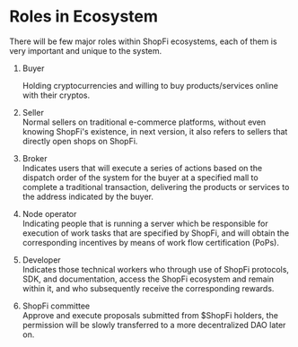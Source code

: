 # Roles in Ecosystem

There will be few major roles within ShopFi ecosystems, each of them is very important and unique to the system.&#x20;

1.  Buyer

    Holding cryptocurrencies and willing to buy products/services online with their cryptos.
2. Seller\
   Normal sellers on traditional e-commerce platforms, without even knowing ShopFi's existence, in next version, it also refers to sellers that directly open shops on ShopFi.
3. Broker\
   Indicates users that will execute a series of actions based on the dispatch order of the system for the buyer at a specified mall to complete a traditional transaction, delivering the products or services to the address indicated by the buyer.
4. Node operator\
   Indicating people that is running a server which be responsible for execution of work tasks that are specified by ShopFi, and will obtain the corresponding incentives by means of work flow certification (PoPs).
5. Developer\
   Indicates those technical workers who through use of ShopFi protocols, SDK, and documentation, access the ShopFi ecosystem and remain within it, and who subsequently receive the corresponding rewards.
6. ShopFi committee\
   Approve and execute proposals submitted from $ShopFi holders, the permission will be slowly transferred to a more decentralized DAO later on.
